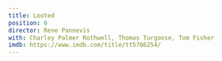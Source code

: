 ```yaml
---
title: Looted
position: 6
director: Rene Pannevis
with: Charley Palmer Rothwell, Thomas Turgoose, Tom Fisher
imdb: https://www.imdb.com/title/tt5766254/
---
```


